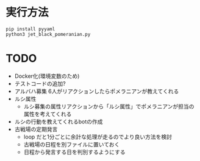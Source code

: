 # 実行方法
```
pip install pyyaml
python3 jet_black_pomeranian.py
```

# TODO
- Docker化(環境変数のため)
- テストコードの追加?
- アルバハ募集 6人がリアクションしたらポメラニアンが教えてくれる
- ルシ属性
    - ルシ募集の属性リアクションから「ルシ属性」でポメラニアンが担当の属性を考えてくれる
- ルシの行動を教えてくれるbotの作成
- 古戦場の定期発言
    - loop だと1分ごとに余計な処理が走るのでより良い方法を検討
    - 古戦場の日程を別ファイルに置いておく
    - 日程から発言する日を判別するようにする


